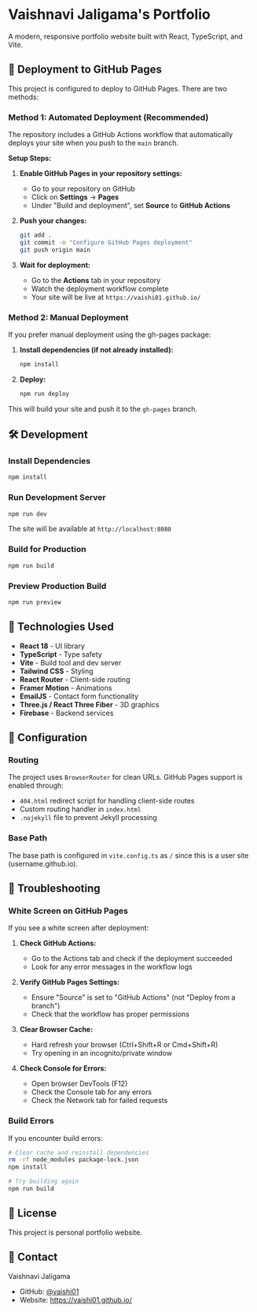 # Vaishnavi Jaligama's Portfolio

A modern, responsive portfolio website built with React, TypeScript, and Vite.

## 🚀 Deployment to GitHub Pages

This project is configured to deploy to GitHub Pages. There are two methods:

### Method 1: Automated Deployment (Recommended)

The repository includes a GitHub Actions workflow that automatically deploys your site when you push to the `main` branch.

**Setup Steps:**

1. **Enable GitHub Pages in your repository settings:**
   - Go to your repository on GitHub
   - Click on **Settings** → **Pages**
   - Under "Build and deployment", set **Source** to **GitHub Actions**

2. **Push your changes:**
   ```bash
   git add .
   git commit -m "Configure GitHub Pages deployment"
   git push origin main
   ```

3. **Wait for deployment:**
   - Go to the **Actions** tab in your repository
   - Watch the deployment workflow complete
   - Your site will be live at `https://vaishi01.github.io/`

### Method 2: Manual Deployment

If you prefer manual deployment using the gh-pages package:

1. **Install dependencies (if not already installed):**
   ```bash
   npm install
   ```

2. **Deploy:**
   ```bash
   npm run deploy
   ```

This will build your site and push it to the `gh-pages` branch.

## 🛠️ Development

### Install Dependencies
```bash
npm install
```

### Run Development Server
```bash
npm run dev
```

The site will be available at `http://localhost:8080`

### Build for Production
```bash
npm run build
```

### Preview Production Build
```bash
npm run preview
```

## 🔧 Technologies Used

- **React 18** - UI library
- **TypeScript** - Type safety
- **Vite** - Build tool and dev server
- **Tailwind CSS** - Styling
- **React Router** - Client-side routing
- **Framer Motion** - Animations
- **EmailJS** - Contact form functionality
- **Three.js / React Three Fiber** - 3D graphics
- **Firebase** - Backend services

## 📝 Configuration

### Routing

The project uses `BrowserRouter` for clean URLs. GitHub Pages support is enabled through:
- `404.html` redirect script for handling client-side routes
- Custom routing handler in `index.html`
- `.nojekyll` file to prevent Jekyll processing

### Base Path

The base path is configured in `vite.config.ts` as `/` since this is a user site (username.github.io).

## 🐛 Troubleshooting

### White Screen on GitHub Pages

If you see a white screen after deployment:

1. **Check GitHub Actions:**
   - Go to the Actions tab and check if the deployment succeeded
   - Look for any error messages in the workflow logs

2. **Verify GitHub Pages Settings:**
   - Ensure "Source" is set to "GitHub Actions" (not "Deploy from a branch")
   - Check that the workflow has proper permissions

3. **Clear Browser Cache:**
   - Hard refresh your browser (Ctrl+Shift+R or Cmd+Shift+R)
   - Try opening in an incognito/private window

4. **Check Console for Errors:**
   - Open browser DevTools (F12)
   - Check the Console tab for any errors
   - Check the Network tab for failed requests

### Build Errors

If you encounter build errors:

```bash
# Clear cache and reinstall dependencies
rm -rf node_modules package-lock.json
npm install

# Try building again
npm run build
```

## 📄 License

This project is personal portfolio website.

## 👤 Contact

Vaishnavi Jaligama
- GitHub: [@vaishi01](https://github.com/vaishi01)
- Website: https://vaishi01.github.io/

